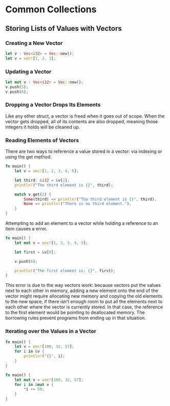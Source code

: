 # Common Collections

## Storing Lists of Values with Vectors

### Creating a New Vector

``` rust
let v : Vec<i32> = Vec::new();
let v = vec![1, 2, 3];
```

### Updating a Vector

``` rust
let mut v : Vec<i32> = Vec::new();
v.push(5);
v.push(6);
```

### Dropping a Vector Drops Its Elements

Like any other struct, a vector is freed when it goes out of scope. When the vector gets dropped, all of its contents are also dropped, meaning those integers it holds will be cleaned up. 

### Reading Elements of Vectors

There are two ways to reference a value stored in a vector: via indexing or using the get method. 

``` rust
fn main() {
    let v = vec![1, 2, 3, 4, 5];

    let third: &i32 = &v[2];
    println!("The third element is {}", third);

    match v.get(2) {
        Some(third) => println!("The third element is {}", third),
        None => println!("There is no third element."),
    }
}
```

Attempting to add an element to a vector while holding a reference to an item causes a error.

``` rust
fn main() {
    let mut v = vec![1, 2, 3, 4, 5];

    let first = &v[0];

    v.push(6);

    println!("The first element is: {}", first);
}

```

This error is due to the way vectors work: because vectors put the values next to each other in memory, adding a new element onto the end of the vector might require allocating new memory and copying the old elements to the new space, if there isn’t enough room to put all the elements next to each other where the vector is currently stored. In that case, the reference to the first element would be pointing to deallocated memory. The borrowing rules prevent programs from ending up in that situation.

### Iterating over the Values in a Vector

``` rust
fn main() {
    let v = vec![100, 32, 57];
    for i in &v {
        println!("{}", i);
    }
}
```

``` rust
fn main() {
    let mut v = vec![100, 32, 57];
    for i in &mut v {
        *i += 50;
    }
}
```